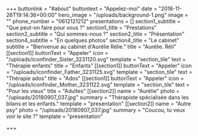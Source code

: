 +++
buttonlink = "#about"
buttontext = "Appelez-moi"
date = "2018-11-26T19:14:36+00:00"
hero_image = "/uploads/background-1.png"
image = ""
phone_number = "0612121212"
presentations = []
section1_subtitle = "Que peut-on faire pour vous ?"
section1_title = "Prestations"
section2_subtitle = "Qui sommes-nous ?"
section2_title = "Présentation"
section4_subtitle = "En quelques photos"
section4_title = "Le cabinet"
subtitle = "Bienvenue au cabinet d'Aurélie Rélie."
title = "Aurélie. Réli"
[[section1]]
buttonText = "Appeler"
icon = "/uploads/iconfinder_Sister_3231120.svg"
template = "section_tile"
text = "Thérapie enfants"
title = "Enfants"
[[section1]]
buttonText = "Appeler"
icon = "/uploads/iconfinder_Father_3231125.svg"
template = "section_tile"
text = "Thérapie ados"
title = "Ados"
[[section1]]
buttonText = "Appeler"
icon = "/uploads/iconfinder_Mother_3231122.svg"
template = "section_tile"
text = "Pour les vieux"
title = "Adultes"
[[section2]]
name = "Aurélie"
photo = "/uploads/20180907_037.jpg"
summary = "Thérapiste spécialisée dans les bilans et les enfants."
template = "presentation"
[[section2]]
name = "Autre psy"
photo = "/uploads/20180907_037.jpg"
summary = "Coucou, tu veux voir le site ?"
template = "presentation"

+++
